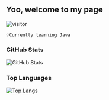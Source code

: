 ## Yoo, welcome to my page

![visitor](https://visitor-badge.laobi.icu/badge?page_id=riksiprnm.riksiprnm)

```💡Currently learning Java```



### GitHub Stats
![GitHub Stats](https://github-readme-stats.vercel.app/api?username=riksiprnm&count_private=true&show_icons=true&theme=tokyonight)


### Top Languages
[![Top Langs](https://github-readme-stats.vercel.app/api/top-langs/?username=riksiprnm&theme=tokyonight)](https://github.com/anuraghazra/github-readme-stats)<br>
